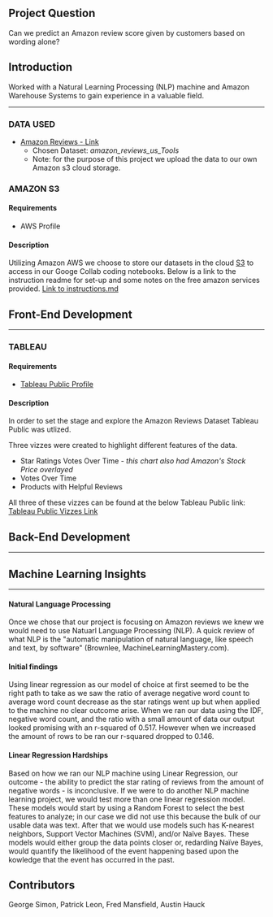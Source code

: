
## Project Question
Can we predict an Amazon review score given by customers based on wording alone?

## Introduction
Worked with a Natural Learning Processing (NLP) machine and Amazon Warehouse Systems to gain experience in a valuable field.


______________________________
### DATA USED
* [Amazon Reviews - Link](https://s3.amazonaws.com/amazon-reviews-pds/tsv/index.txt)
    * Chosen Dataset: *amazon_reviews_us_Tools*
    * Note: for the purpose of this project we upload the data to our own Amazon s3 cloud storage.

### AMAZON S3
#### Requirements
* AWS Profile
​
#### Description
Utilizing Amazon AWS we choose to store our datasets in the cloud [S3](https://docs.aws.amazon.com/AmazonS3/latest/dev/Welcome.html) to access in our Googe Collab coding notebooks. Below is a link to the instruction readme for set-up and some notes on the free amazon services provided.
[Link to instructions.md](setup-instructions/amazon-S3-setup.md)

## Front-End Development
______________________________
### TABLEAU
#### Requirements
* [Tableau Public Profile](https://public.tableau.com/en-us/s/)

#### Description
In order to set the stage and explore the Amazon Reviews Dataset Tableau Public was utlized.

Three vizzes were created to highlight different features of the data.
* Star Ratings Votes Over Time - *this chart also had Amazon's Stock Price overlayed*
* Votes Over Time
* Products with Helpful Reviews

All three of these vizzes can be found at the below Tableau Public link:
[Tableau Public Vizzes Link](https://public.tableau.com/views/Amazon_Review_Vis/StarRatingVotesOverTime?:language=en&:display_count=y&:origin=viz_share_link)

## Back-End Development
________________________________
## Machine Learning Insights
________________________________
#### Natural Language Processing
Once we chose that our project is focusing on Amazon reviews we knew we would need to use Natuarl Language Processing (NLP). A quick review of what NLP is the "automatic manipulation of natural language, like speech and text, by software" (Brownlee, MachineLearningMastery.com).
#### Initial findings
Using linear regression as our model of choice at first seemed to be the right path to take as we saw the ratio of average negative word count to average word count decrease as the star ratings went up but when applied to the machine no clear outcome arise.
When we ran our data using the IDF, negative word count, and the ratio with a small amount of data our output looked promising with an r-squared of 0.517. However when we increased the amount of rows to be ran our r-squared dropped to 0.146.
#### Linear Regression Hardships
Based on how we ran our NLP machine using Linear Regression, our outcome - the ability to predict the star rating of reviews from the amount of negative words - is inconclusive. If we were to do another NLP machine learning project, we would test more than one linear regression model. These models would start by using a Random Forest to select the best features to analyze; in our case we did not use this because the bulk of our usable data was text.
After that we would use models such has K-nearest neighbors, Support Vector Machines (SVM), and/or Naïve Bayes. These models would either group the data points closer or, redarding Naïve Bayes, would quantify the likelihood of the event happening based upon the kowledge that the event has occurred in the past.

## Contributors
George Simon, Patrick Leon, Fred Mansfield, Austin Hauck

